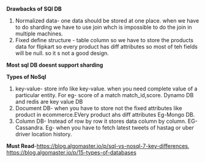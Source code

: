 **Drawbacks of SQl DB**
1) Normalized data- one data should be stored at one place. when we have to do sharding we have to use join whch is impossible 
 to do the join in multiple machines.
2) Fixed define structure - table column so we have to store the products data for flipkart so every product has diff attributes
   so most of teh fields will be null. so it s not a good design.

**Most sql DB doesnt support sharding**

**Types of NoSql**
1) key-value- store info like key-value. when you need complete value of a particular entity.
   For eg- score of a match
   match_id,score. Dynamo DB and redis are key value DB
2) Document DB- when you have to store not the fixed attributes like product in  ecommerce.EVery product ahs diff attributes
   Eg-Mongo DB.
3) Column DB- Instead of row by row it stores data column by column. EG-Cassandra.
Eg- when you have to fetch latest tweets of hastag or uber driver location history.


**Must Read**-https://blog.algomaster.io/p/sql-vs-nosql-7-key-differences,
https://blog.algomaster.io/p/15-types-of-databases
